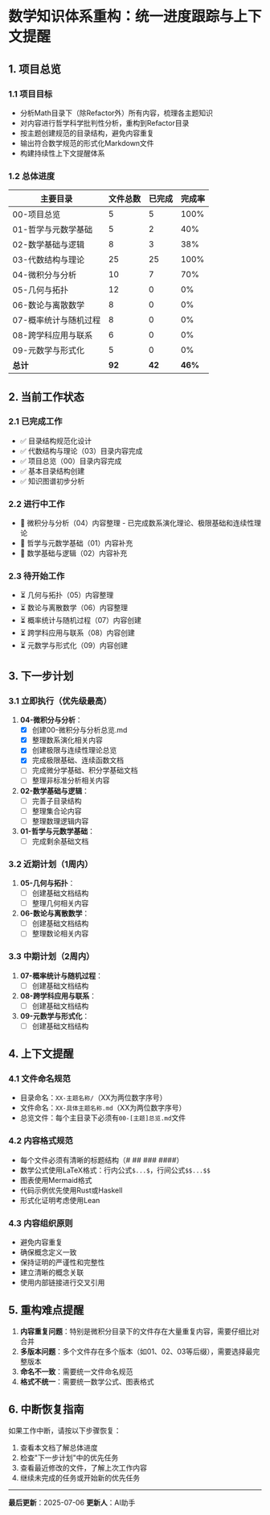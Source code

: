 # 数学知识体系重构：统一进度跟踪与上下文提醒

## 1. 项目总览

### 1.1 项目目标

- 分析Math目录下（除Refactor外）所有内容，梳理各主题知识
- 对内容进行哲学科学批判性分析，重构到Refactor目录
- 按主题创建规范的目录结构，避免内容重复
- 输出符合数学规范的形式化Markdown文件
- 构建持续性上下文提醒体系

### 1.2 总体进度

| 主要目录                 | 文件总数 | 已完成 | 完成率 |
|------------------------|---------|-------|-------|
| 00-项目总览              | 5       | 5     | 100%  |
| 01-哲学与元数学基础        | 5       | 2     | 40%   |
| 02-数学基础与逻辑         | 8       | 3     | 38%   |
| 03-代数结构与理论         | 25      | 25    | 100%  |
| 04-微积分与分析          | 10      | 7     | 70%   |
| 05-几何与拓扑            | 12      | 0     | 0%    |
| 06-数论与离散数学         | 8       | 0     | 0%    |
| 07-概率统计与随机过程      | 8       | 0     | 0%    |
| 08-跨学科应用与联系       | 6       | 0     | 0%    |
| 09-元数学与形式化         | 5       | 0     | 0%    |
| **总计**                | **92**  | **42** | **46%** |

## 2. 当前工作状态

### 2.1 已完成工作

- ✅ 目录结构规范化设计
- ✅ 代数结构与理论（03）目录内容完成
- ✅ 项目总览（00）目录内容完成
- ✅ 基本目录结构创建
- ✅ 知识图谱初步分析

### 2.2 进行中工作

- 🔄 微积分与分析（04）内容整理 - 已完成数系演化理论、极限基础和连续性理论
- 🔄 哲学与元数学基础（01）内容补充
- 🔄 数学基础与逻辑（02）内容补充

### 2.3 待开始工作

- ⏳ 几何与拓扑（05）内容整理
- ⏳ 数论与离散数学（06）内容整理
- ⏳ 概率统计与随机过程（07）内容创建
- ⏳ 跨学科应用与联系（08）内容创建
- ⏳ 元数学与形式化（09）内容创建

## 3. 下一步计划

### 3.1 立即执行（优先级最高）

1. **04-微积分与分析**：
   - [x] 创建00-微积分与分析总览.md
   - [x] 整理数系演化相关内容
   - [x] 创建极限与连续性理论总览
   - [x] 完成极限基础、连续函数文档
   - [ ] 完成微分学基础、积分学基础文档
   - [ ] 整理非标准分析相关内容

2. **02-数学基础与逻辑**：
   - [ ] 完善子目录结构
   - [ ] 整理集合论内容
   - [ ] 整理数理逻辑内容

3. **01-哲学与元数学基础**：
   - [ ] 完成剩余基础文档

### 3.2 近期计划（1周内）

1. **05-几何与拓扑**：
   - [ ] 创建基础文档结构
   - [ ] 整理几何相关内容

2. **06-数论与离散数学**：
   - [ ] 创建基础文档结构
   - [ ] 整理数论相关内容

### 3.3 中期计划（2周内）

1. **07-概率统计与随机过程**：
   - [ ] 创建基础文档结构

2. **08-跨学科应用与联系**：
   - [ ] 创建基础文档结构

3. **09-元数学与形式化**：
   - [ ] 创建基础文档结构

## 4. 上下文提醒

### 4.1 文件命名规范

- 目录命名：`XX-主题名称/`（XX为两位数字序号）
- 文件命名：`XX-具体主题名称.md`（XX为两位数字序号）
- 总览文件：每个主目录下必须有`00-[主题]总览.md`文件

### 4.2 内容格式规范

- 每个文件必须有清晰的标题结构（# ## ### ####）
- 数学公式使用LaTeX格式：行内公式`$...$`，行间公式`$$...$$`
- 图表使用Mermaid格式
- 代码示例优先使用Rust或Haskell
- 形式化证明考虑使用Lean

### 4.3 内容组织原则

- 避免内容重复
- 确保概念定义一致
- 保持证明的严谨性和完整性
- 建立清晰的概念关联
- 使用内部链接进行交叉引用

## 5. 重构难点提醒

1. **内容重复问题**：特别是微积分目录下的文件存在大量重复内容，需要仔细比对合并
2. **多版本问题**：多个文件存在多个版本（如01、02、03等后缀），需要选择最完整版本
3. **命名不一致**：需要统一文件命名规范
4. **格式不统一**：需要统一数学公式、图表格式

## 6. 中断恢复指南

如果工作中断，请按以下步骤恢复：

1. 查看本文档了解总体进度
2. 检查"下一步计划"中的优先任务
3. 查看最近修改的文件，了解上次工作内容
4. 继续未完成的任务或开始新的优先任务

---

**最后更新**：2025-07-06
**更新人**：AI助手
